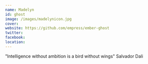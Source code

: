 ```yaml
---
name: Madelyn
id: ghost
image: /images/madelynicon.jpg
cover:
website: https://github.com/empress/ember-ghost
twitter:
facebook:
location:
---
```

"Intelligence without ambition is a bird without wings" 
Salvador Dali 
